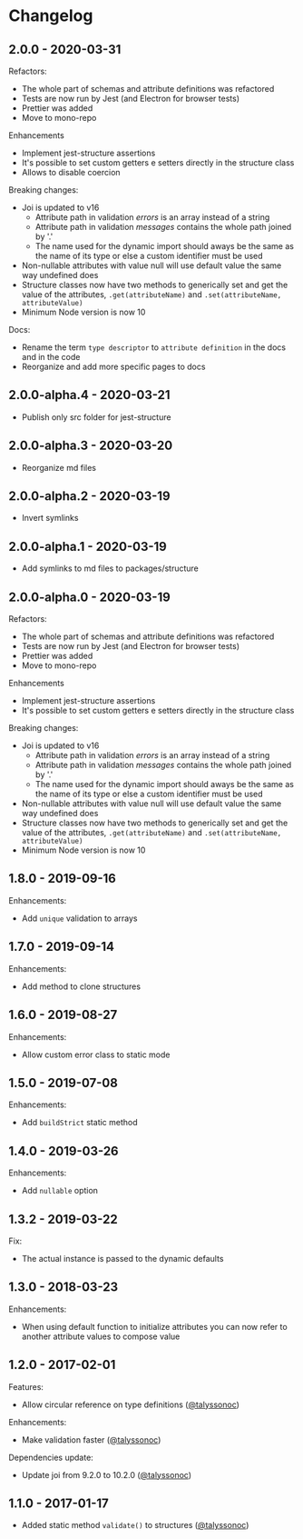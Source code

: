 # Changelog

## 2.0.0 - 2020-03-31

Refactors:

* The whole part of schemas and attribute definitions was refactored
* Tests are now run by Jest \(and Electron for browser tests\)
* Prettier was added
* Move to mono-repo

Enhancements

* Implement jest-structure assertions
* It's possible to set custom getters e setters directly in the structure class
* Allows to disable coercion

Breaking changes:

* Joi is updated to v16
  * Attribute path in validation _errors_ is an array instead of a string
  * Attribute path in validation _messages_ contains the whole path joined by '.'
  * The name used for the dynamic import should aways be the same as the name of its type or else a custom identifier must be used
* Non-nullable attributes with value null will use default value the same way undefined does
* Structure classes now have two methods to generically set and get the value of the attributes, `.get(attributeName)` and `.set(attributeName, attributeValue)`
* Minimum Node version is now 10

Docs:

* Rename the term `type descriptor` to `attribute definition` in the docs and in the code
* Reorganize and add more specific pages to docs

## 2.0.0-alpha.4 - 2020-03-21

* Publish only src folder for jest-structure

## 2.0.0-alpha.3 - 2020-03-20

* Reorganize md files

## 2.0.0-alpha.2 - 2020-03-19

* Invert symlinks

## 2.0.0-alpha.1 - 2020-03-19

* Add symlinks to md files to packages/structure

## 2.0.0-alpha.0 - 2020-03-19

Refactors:

* The whole part of schemas and attribute definitions was refactored
* Tests are now run by Jest \(and Electron for browser tests\)
* Prettier was added
* Move to mono-repo

Enhancements

* Implement jest-structure assertions
* It's possible to set custom getters e setters directly in the structure class

Breaking changes:

* Joi is updated to v16
  * Attribute path in validation _errors_ is an array instead of a string
  * Attribute path in validation _messages_ contains the whole path joined by '.'
  * The name used for the dynamic import should aways be the same as the name of its type or else a custom identifier must be used
* Non-nullable attributes with value null will use default value the same way undefined does
* Structure classes now have two methods to generically set and get the value of the attributes, `.get(attributeName)` and `.set(attributeName, attributeValue)`
* Minimum Node version is now 10

## 1.8.0 - 2019-09-16

Enhancements:

* Add `unique` validation to arrays

## 1.7.0 - 2019-09-14

Enhancements:

* Add method to clone structures

## 1.6.0 - 2019-08-27

Enhancements:

* Allow custom error class to static mode

## 1.5.0 - 2019-07-08

Enhancements:

* Add `buildStrict` static method

## 1.4.0 - 2019-03-26

Enhancements:

* Add `nullable` option

## 1.3.2 - 2019-03-22

Fix:

* The actual instance is passed to the dynamic defaults

## 1.3.0 - 2018-03-23

Enhancements:

* When using default function to initialize attributes you can now refer to another attribute values to compose value

## 1.2.0 - 2017-02-01

Features:

* Allow circular reference on type definitions \([@talyssonoc](https://github.com/talyssonoc/structure/pull/30)\)

Enhancements:

* Make validation faster \([@talyssonoc](https://github.com/talyssonoc/structure/pull/28)\)

Dependencies update:

* Update joi from 9.2.0 to 10.2.0 \([@talyssonoc](https://github.com/talyssonoc/structure/pull/26)\)

## 1.1.0 - 2017-01-17

* Added static method `validate()` to structures \([@talyssonoc](https://github.com/talyssonoc/structure/pull/25)\)

